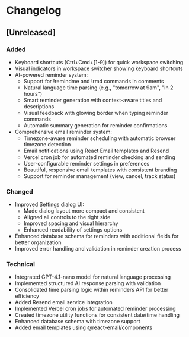 # Changelog

## [Unreleased]

### Added
- Keyboard shortcuts (Ctrl+Cmd+[1-9]) for quick workspace switching
- Visual indicators in workspace switcher showing keyboard shortcuts
- AI-powered reminder system:
  - Support for !remindme and !rmd commands in comments
  - Natural language time parsing (e.g., "tomorrow at 9am", "in 2 hours")
  - Smart reminder generation with context-aware titles and descriptions
  - Visual feedback with glowing border when typing reminder commands
  - Automatic summary generation for reminder confirmations
- Comprehensive email reminder system:
  - Timezone-aware reminder scheduling with automatic browser timezone detection
  - Email notifications using React Email templates and Resend
  - Vercel cron job for automated reminder checking and sending
  - User-configurable reminder settings in preferences
  - Beautiful, responsive email templates with consistent branding
  - Support for reminder management (view, cancel, track status)

### Changed
- Improved Settings dialog UI:
  - Made dialog layout more compact and consistent
  - Aligned all controls to the right side
  - Improved spacing and visual hierarchy
  - Enhanced readability of settings options
- Enhanced database schema for reminders with additional fields for better organization
- Improved error handling and validation in reminder creation process

### Technical
- Integrated GPT-4.1-nano model for natural language processing
- Implemented structured AI response parsing with validation
- Consolidated time parsing logic within reminders API for better efficiency
- Added Resend email service integration
- Implemented Vercel cron jobs for automated reminder processing
- Created timezone utility functions for consistent date/time handling
- Enhanced database schema with timezone support
- Added email templates using @react-email/components
